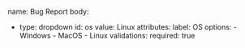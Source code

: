name: Bug Report
body:
  - type: dropdown
    id: os
    value: Linux
    attributes:
      label: OS
      options:
         - Windows
         - MacOS
         - Linux
    validations:
      required: true
         
